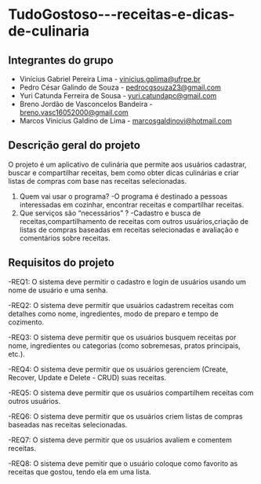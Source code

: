 # TudoGostoso---receitas-e-dicas-de-culinaria

## Integrantes do grupo 

 * Vinícius Gabriel Pereira Lima - vinicius.gplima@ufrpe.br
 * Pedro César Galindo de Souza - pedrocgsouza23@gmail.com
 * Yuri Catunda Ferreira de Sousa - yuri.catundapc@gmail.com
 * Breno Jordão de Vasconcelos Bandeira - breno.vasc16052000@gmail.com
 * Marcos Vinicius Galdino de Lima - marcosgaldinovi@hotmail.com

## Descrição geral do projeto 
O projeto é um aplicativo de culinária que permite aos usuários cadastrar, buscar e compartilhar receitas, bem como obter dicas culinárias e criar listas de compras com base nas receitas selecionadas.
 1. Quem vai usar o programa?
    -O programa é destinado a pessoas interessadas em cozinhar, encontrar receitas e compartilhar receitas.
 2. Que serviços são “necessários” ?
    -Cadastro e busca de receitas,compartilhamento de receitas com outros usuários,criação de listas de compras baseadas em receitas selecionadas e avaliação e comentários sobre receitas.

## Requisitos do projeto
-REQ1: O sistema deve permitir o cadastro e login de usuários usando um nome de usuário e uma senha.

-REQ2: O sistema deve permitir que usuários cadastrem receitas com detalhes como nome, ingredientes, modo de preparo e tempo de cozimento.

-REQ3: O sistema deve permitir que os usuários busquem receitas por nome, ingredientes ou categorias (como sobremesas, pratos principais, etc.).

-REQ4: O sistema deve permitir que os usuários gerenciem (Create, Recover, Update e Delete - CRUD) suas receitas.

-REQ5: O sistema deve permitir que os usuários compartilhem receitas com outros usuários.

-REQ6: O sistema deve permitir que os usuários criem listas de compras baseadas nas receitas selecionadas.

-REQ7: O sistema deve permitir que os usuários avaliem e comentem receitas.

-REQ8: O sistema deve pemitir que o usuário coloque como favorito as receitas que gostou, tendo ela em uma lista. 
